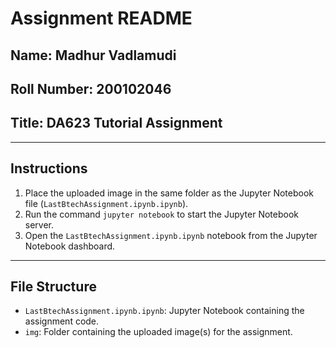 # Assignment README

## Name: Madhur Vadlamudi
## Roll Number: 200102046
## Title: DA623 Tutorial Assignment

---

## Instructions

1. Place the uploaded image in the same folder as the Jupyter Notebook file (`LastBtechAssignment.ipynb.ipynb`).
2. Run the command `jupyter notebook` to start the Jupyter Notebook server.
3. Open the `LastBtechAssignment.ipynb.ipynb` notebook from the Jupyter Notebook dashboard.

---

## File Structure

- `LastBtechAssignment.ipynb.ipynb`: Jupyter Notebook containing the assignment code.
- `img`: Folder containing the uploaded image(s) for the assignment.

